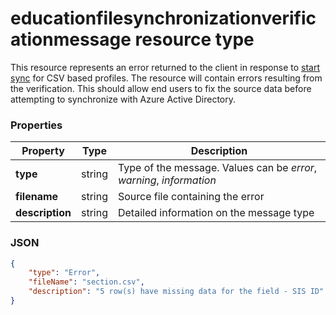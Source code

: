 # educationfilesynchronizationverificationmessage resource type

This resource represents an error returned to the client in response to [start sync](../api/synchronizationprofile_start.md) for CSV based profiles. The resource will contain errors resulting from the verification. This should allow end users to fix the source data before attempting to synchronize with Azure Active Directory.

### Properties

| Property | Type | Description |
|-|-|-|
| **type** | string | Type of the message. Values can be _error_, _warning_, _information_ | 
| **filename** | string | Source file containing the error |
| **description** | string | Detailed information on the message type |

### JSON

```json
{
    "type": "Error",
    "fileName": "section.csv",
    "description": "5 row(s) have missing data for the field - SIS ID"
}
```